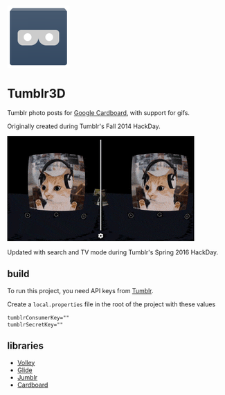 ![a tumblr cardboard icon](app/src/main/res/drawable-xxhdpi/ic_launcher.png?raw=true)

Tumblr3D
========

Tumblr photo posts for [Google Cardboard](http://g.co/cardboard), with support for gifs.

Originally created during Tumblr's Fall 2014 HackDay.

![a cat gif](tumblr3d.gif?raw=true)

Updated with search and TV mode during Tumblr's Spring 2016 HackDay.

build
-----
To run this project, you need API keys from [Tumblr](https://www.tumblr.com/oauth/apps).

Create a `local.properties` file in the root of the project with these values

```
tumblrConsumerKey=""
tumblrSecretKey=""
```

libraries
---------
* [Volley](https://android.googlesource.com/platform/frameworks/volley/)
* [Glide](https://github.com/bumptech/glide)
* [Jumblr](https://github.com/tumblr/jumblr)
* [Cardboard](https://developers.google.com/cardboard/overview)
